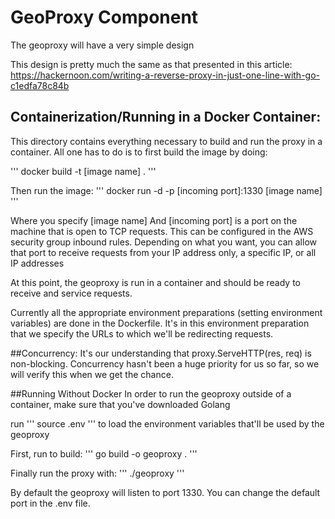 # GeoProxy Component
The geoproxy will have a very simple design

This design is pretty much the same as that presented in this article:
https://hackernoon.com/writing-a-reverse-proxy-in-just-one-line-with-go-c1edfa78c84b

## Containerization/Running in a Docker Container:
This directory contains everything necessary to build and run the proxy in a container. All one has to do is to first build the image by doing:

'''
docker build -t [image name] .
'''

Then run the image:
'''
docker run -d -p [incoming port]:1330 [image name]
'''

Where you specify [image name]
And [incoming port] is a port on the machine that is open to TCP requests. This can be configured in the AWS security group inbound rules. Depending on what you want, you can allow that port to receive requests from your IP address only, a specific IP, or all IP addresses

At this point, the geoproxy is run in a container and should be ready to receive and service requests. 

Currently all the appropriate environment preparations (setting environment variables) are done in the Dockerfile. It's in this environment preparation that we specify the URLs to which we'll be redirecting requests. 

##Concurrency:
It's our understanding that proxy.ServeHTTP(res, req) is non-blocking. 
Concurrency hasn't been a huge priority for us so far, so we will verify this when we get the chance. 

##Running Without Docker
In order to run the geoproxy outside of a container, make sure that you've downloaded Golang

run 
'''
source .env
'''
to load the environment variables that'll be used by the geoproxy

First, run to build:
'''
go build -o geoproxy .
'''

Finally run the proxy with:
'''
./geoproxy
'''

By default the geoproxy will listen to port 1330. You can change the default port in the .env file. 
